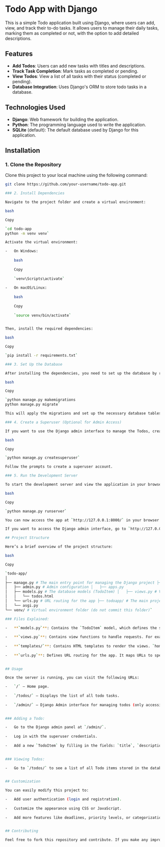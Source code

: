 
# Todo App with Django

This is a simple Todo application built using Django, where users can add, view, and track their to-do tasks. It allows users to manage their daily tasks, marking them as completed or not, with the option to add detailed descriptions.

## Features
- **Add Todos**: Users can add new tasks with titles and descriptions.
- **Track Task Completion**: Mark tasks as completed or pending.
- **View Todos**: View a list of all tasks with their status (completed or pending).
- **Database Integration**: Uses Django's ORM to store todo tasks in a database.

## Technologies Used
- **Django**: Web framework for building the application.
- **Python**: The programming language used to write the application.
- **SQLite** (default): The default database used by Django for this application.

## Installation

### 1. Clone the Repository
Clone this project to your local machine using the following command:

```bash
git clone https://github.com/your-username/todo-app.git

### 2. Install Dependencies

Navigate to the project folder and create a virtual environment:

bash

Copy

`cd todo-app
python -m venv venv` 

Activate the virtual environment:

-   On Windows:
    
    bash
    
    Copy
    
    `venv\Scripts\activate` 
    
-   On macOS/Linux:
    
    bash
    
    Copy
    
    `source venv/bin/activate` 
    

Then, install the required dependencies:

bash

Copy

`pip install -r requirements.txt` 

### 3. Set Up the Database

After installing the dependencies, you need to set up the database by running the following commands:

bash

Copy

`python manage.py makemigrations
python manage.py migrate` 

This will apply the migrations and set up the necessary database tables.

### 4. Create a Superuser (Optional for Admin Access)

If you want to use the Django admin interface to manage the Todos, create a superuser by running the following command:

bash

Copy

`python manage.py createsuperuser` 

Follow the prompts to create a superuser account.

### 5. Run the Development Server

To start the development server and view the application in your browser, run:

bash

Copy

`python manage.py runserver` 

You can now access the app at `http://127.0.0.1:8000/` in your browser.

If you want to access the Django admin interface, go to `http://127.0.0.1:8000/admin/` and log in using the superuser credentials you created earlier.

## Project Structure

Here’s a brief overview of the project structure:

bash

Copy

`todo-app/
│
├── manage.py # The main entry point for managing the Django project ├── requirements.txt # List of required Python packages ├── myapp/ # The Django app containing all the logic │   ├── migrations/ # Database migration files │   ├── __init__.py
│   ├── admin.py # Admin configuration │   ├── apps.py
│   ├── models.py # The database models (TodoItem) │   ├── views.py # View functions (home, todos) │   ├── templates/ # Template files for HTML views │   │   ├── home.html
│   │   └── todos.html
│   └── urls.py # URL routing for the app ├── todoapp/ # The main project folder │   ├── settings.py # Project settings │   ├── urls.py # Main URL routing for the project │   ├── wsgi.py
│   └── asgi.py
└── venv/ # Virtual environment folder (do not commit this folder)` 

### Files Explained:

-   **`models.py`**: Contains the `TodoItem` model, which defines the structure of the Todo item (title, description, completed status, and timestamps).
    
-   **`views.py`**: Contains view functions to handle requests. For example, `home` renders the home page, and `todos` fetches all Todo items from the database and displays them.
    
-   **`templates/`**: Contains HTML templates to render the views. `home.html` is the home page, and `todos.html` displays the list of Todo items.
    
-   **`urls.py`**: Defines URL routing for the app. It maps URLs to specific views.
    

## Usage

Once the server is running, you can visit the following URLs:

-   `/` — Home page.
    
-   `/todos/` — Displays the list of all todo tasks.
    
-   `/admin/` — Django Admin interface for managing todos (only accessible to superusers).
    

### Adding a Todo:

-   Go to the Django admin panel at `/admin/`.
    
-   Log in with the superuser credentials.
    
-   Add a new `TodoItem` by filling in the fields: `title`, `description`, and `completed`.
    

### Viewing Todos:

-   Go to `/todos/` to see a list of all Todo items stored in the database, with their title, completion status, and description.
    

## Customization

You can easily modify this project to:

-   Add user authentication (login and registration).
    
-   Customize the appearance using CSS or JavaScript.
    
-   Add more features like deadlines, priority levels, or categorization for tasks.
    

## Contributing

Feel free to fork this repository and contribute. If you make any improvements, bug fixes, or new features, submit a pull request, and I’d be happy to review it.

